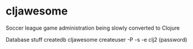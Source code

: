 # cljawesome

Soccer league game administration being slowly converted to Clojure

Database stuff
createdb cljawesome
createuser -P -s -e clj2 (password)
